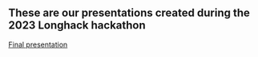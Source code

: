 ## These are our presentations created during the 2023 Longhack hackathon

[Final presentation](PharmaPros2.pdf)
